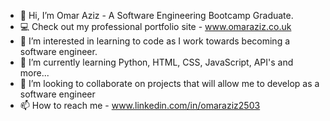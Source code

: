 - 👋 Hi, I’m Omar Aziz - A Software Engineering Bootcamp Graduate.
- 💻 Check out my professional portfolio site - www.omaraziz.co.uk
- 👀 I’m interested in learning to code as I work towards becoming a software engineer.
- 🌱 I’m currently learning Python, HTML, CSS, JavaScript, API's and more...
- 💞️ I’m looking to collaborate on projects that will allow me to develop as a software engineer
- 📫 How to reach me - www.linkedin.com/in/omaraziz2503

<!---
Azizo93/Azizo93 is a ✨ special ✨ repository because its `README.md` (this file) appears on your GitHub profile.
You can click the Preview link to take a look at your changes.
--->
